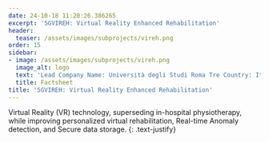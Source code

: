 ```yaml
---
date: 24-10-18 11:20:26.386265
excerpt: '5GVIREH: Virtual Reality Enhanced Rehabilitation'
header:
  teaser: /assets/images/subprojects/vireh.png
order: 15
sidebar:
- image: /assets/images/subprojects/vireh.png
  image_alt: logo
  text: 'Lead Company Name: Università degli Studi Roma Tre Country: Italy Topic: Culture, Tourism & Entertainment'
  title: Factsheet
title: '5GVIREH: Virtual Reality Enhanced Rehabilitation'
---
```

Virtual Reality (VR) technology, superseding in-hospital physiotherapy, while improving personalized virtual rehabilitation, Real-time Anomaly detection, and Secure data storage.
{: .text-justify}

